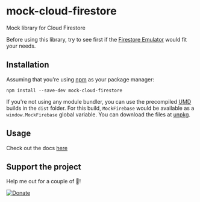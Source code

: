 # mock-cloud-firestore

Mock library for Cloud Firestore

Before using this library, try to see first if the [Firestore Emulator](https://firebase.google.com/docs/emulator-suite/connect_firestore) would fit your needs.

## Installation

Assuming that you're using [npm](https://www.npmjs.com/) as your package manager:

```
npm install --save-dev mock-cloud-firestore
```

If you're not using any module bundler, you can use the precompiled [UMD](https://github.com/umdjs/umd) builds in the `dist` folder. For this build, `MockFirebase` would be available as a `window.MockFirebase` global variable. You can download the files at [unpkg](https://unpkg.com/mock-cloud-firestore/).

## Usage

Check out the docs [here](https://mikkopaderes.github.io/mock-cloud-firestore/)

## Support the project

Help me out for a couple of :beers:!

[![Donate](https://www.paypalobjects.com/webstatic/mktg/logo/pp_cc_mark_37x23.jpg)](https://paypal.me/mikkopaderes)
